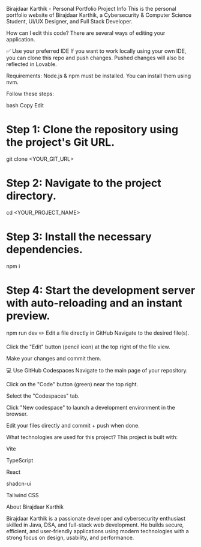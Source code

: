 Birajdaar Karthik - Personal Portfolio
Project Info
This is the personal portfolio website of Birajdaar Karthik, a Cybersecurity & Computer Science Student, UI/UX Designer, and Full Stack Developer.

How can I edit this code?
There are several ways of editing your application.

✅ Use your preferred IDE
If you want to work locally using your own IDE, you can clone this repo and push changes. Pushed changes will also be reflected in Lovable.

Requirements:
Node.js & npm must be installed. You can install them using nvm.

Follow these steps:

bash
Copy
Edit
# Step 1: Clone the repository using the project's Git URL.
git clone <YOUR_GIT_URL>

# Step 2: Navigate to the project directory.
cd <YOUR_PROJECT_NAME>

# Step 3: Install the necessary dependencies.
npm i

# Step 4: Start the development server with auto-reloading and an instant preview.
npm run dev
✏️ Edit a file directly in GitHub
Navigate to the desired file(s).

Click the "Edit" button (pencil icon) at the top right of the file view.

Make your changes and commit them.

💻 Use GitHub Codespaces
Navigate to the main page of your repository.

Click on the "Code" button (green) near the top right.

Select the "Codespaces" tab.

Click "New codespace" to launch a development environment in the browser.

Edit your files directly and commit + push when done.

What technologies are used for this project?
This project is built with:

Vite

TypeScript

React

shadcn-ui

Tailwind CSS

About Birajdaar Karthik

Birajdaar Karthik is a passionate developer and cybersecurity enthusiast skilled in Java, DSA, and full-stack web development. He builds secure, efficient, and user-friendly applications using modern technologies with a strong focus on design, usability, and performance.
